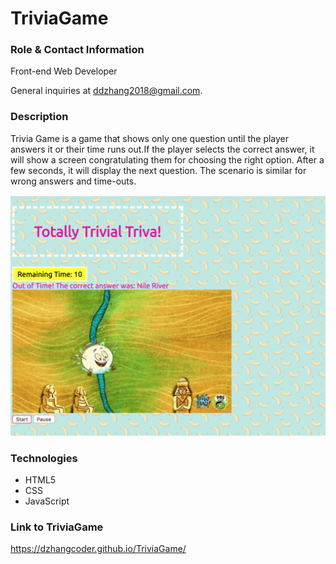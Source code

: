 # TriviaGame

### Role & Contact Information 
Front-end Web Developer 

General inquiries at ddzhang2018@gmail.com.

### Description
Trivia Game is a game that shows only one question until the player answers it or their time runs out.If the player selects the correct answer, it will show a screen congratulating them for choosing the right option. After a few seconds, it will display the next question. The scenario is similar for wrong answers and time-outs.

![Trivia Game](assets/images/TG.png)

### Technologies
- HTML5
- CSS
- JavaScript
 
### Link to TriviaGame 
https://dzhangcoder.github.io/TriviaGame/
